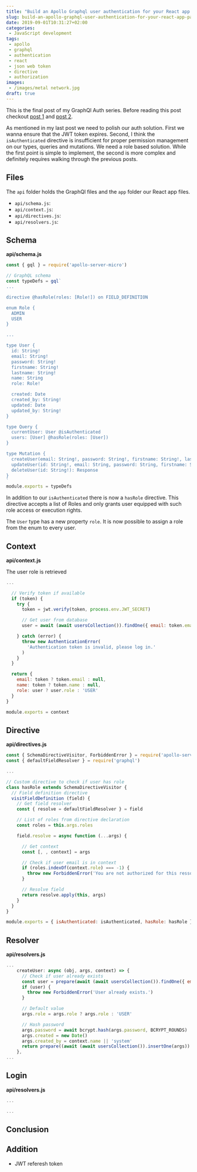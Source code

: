 ```yaml
---
title: "Build an Apollo Graphql user authentication for your React app - part 3"
slug: build-an-apollo-graphql-user-authentication-for-your-react-app-part-3
date: 2019-09-01T10:31:27+02:00
categories:
 - JavaScript development
tags:
 - apollo
 - graphql
 - authentication
 - react
 - json web token
 - directive
 - authorization
images:
 - /images/metal network.jpg
draft: true
---
```


This is the final post of my GraphQl Auth series. Before reading this post checkout [post 1](/2019/08/27/build-an-apollo-graphql-user-authentication-for-your-react-app-part-1) and [post 2](/2019/08/29/build-an-apollo-graphql-user-authentication-for-your-react-app-part-2).

As mentioned in my last post we need to polish our auth solution. First we wanna ensure that the JWT token expires. Second, I think the `isAuthenticated` directive is insufficient for proper permission management on our types, queries and mutations. We need a role based solution. While the first point is simple to implement, the second is more complex and definitely requires walking through the previous posts.

## Files

The `api` folder holds the GraphQl files and the `app` folder our React app files.

* `api/schema.js`:
* `api/context.js`:
* `api/directives.js`:
* `api/resolvers.js`:

## Schema

**api/schema.js**

```js
const { gql } = require('apollo-server-micro')

// GraphQL schema
const typeDefs = gql`
...

directive @hasRole(roles: [Role!]) on FIELD_DEFINITION

enum Role {
  ADMIN
  USER
}

...

type User {
  id: String!
  email: String!
  password: String!
  firstname: String!
  lastname: String!
  name: String
  role: Role!

  created: Date
  created_by: String!
  updated: Date
  updated_by: String!
}

type Query {
  currentUser: User @isAuthenticated
  users: [User] @hasRole(roles: [User])
}

type Mutation {
  createUser(email: String!, password: String!, firstname: String!, lastname: String!, role: Role): User
  updateUser(id: String!, email: String, password: String, firstname: String, lastname: String, role: Role): Response
  deleteUser(id: String!): Response
}
`
module.exports = typeDefs
```

In addition to our `isAuthenticated` there is now a `hasRole` directive. This directive accepts a list of Roles and only grants user equipped with such role access or execution rights.

The `User` type has a new property `role`. It is now possible to assign a role from the enum to every user.

## Context

**api/context.js**

The user role is retrieved 

```js
...

  // Verify token if available
  if (token) {
    try {
      token = jwt.verify(token, process.env.JWT_SECRET)

      // Get user from database
      user = await (await usersCollection()).findOne({ email: token.email })

    } catch (error) {
      throw new AuthenticationError(
        'Authentication token is invalid, please log in.'
      )
    }
  }

  return {
    email: token ? token.email : null,
    name: token ? token.name : null,
    role: user ? user.role : 'USER'
  }
}

module.exports = context
```

## Directive

**api/directives.js**

```js
const { SchemaDirectiveVisitor, ForbiddenError } = require('apollo-server-micro')
const { defaultFieldResolver } = require('graphql')

...

// Custom directive to check if user has role
class hasRole extends SchemaDirectiveVisitor {
  // Field definition directive
  visitFieldDefinition (field) {
    // Get field resolver
    const { resolve = defaultFieldResolver } = field

    // List of roles from directive declaration
    const roles = this.args.roles

    field.resolve = async function (...args) {

      // Get context
      const [, , context] = args

      // Check if user email is in context
      if (roles.indexOf(context.role) === -1) {
        throw new ForbiddenError('You are not authorized for this ressource.')
      }

      // Resolve field
      return resolve.apply(this, args)
    }
  }
}

module.exports = { isAuthenticated: isAuthenticated, hasRole: hasRole }
```

## Resolver

**api/resolvers.js**

```js
...
    createUser: async (obj, args, context) => {
      // Check if user already exists
      const user = prepare(await (await usersCollection()).findOne({ email: args.email }))
      if (user) {
        throw new ForbiddenError('User already exists.')
      }

      // Default value
      args.role = args.role ? args.role : 'USER'

      // Hash password
      args.password = await bcrypt.hash(args.password, BCRYPT_ROUNDS)
      args.created = new Date()
      args.created_by = context.name || 'system'
      return prepare((await (await usersCollection()).insertOne(args)).ops[0])
    },
...
```

## Login

**api/resolvers.js**

```js
...

...
```

## Conclusion



## Addition


- JWT referesh token
